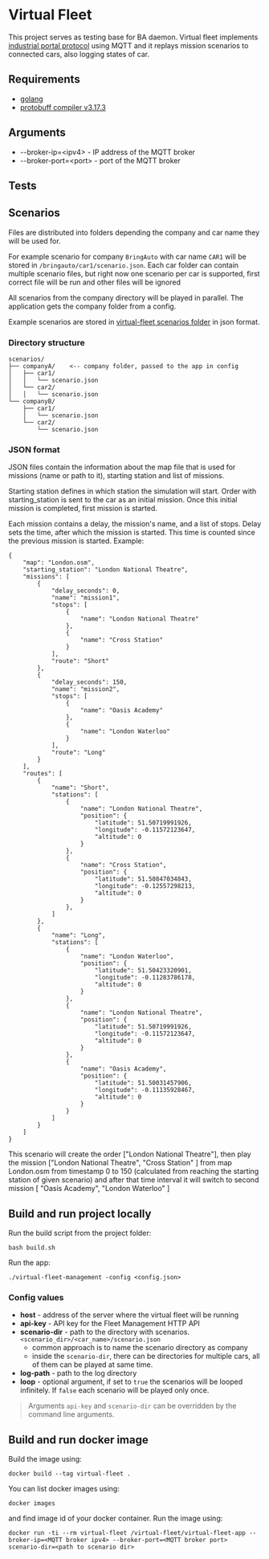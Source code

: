 # Virtual Fleet

This project serves as testing base for BA daemon. Virtual fleet
implements [industrial portal protocol](https://docs.google.com/document/d/1sjIE4_c9NrQCpUvlgOwejVMWf6U-QSh_9qobpMqOIRU/edit)
using MQTT and it replays mission scenarios to connected cars, also logging states of car.

## Requirements

- [golang](https://golang.org/)
- [protobuff compiler v3.17.3](https://github.com/protocolbuffers/protobuf/releases/tag/v3.17.3)

## Arguments

- --broker-ip=\<ipv4> - IP address of the MQTT broker
- --broker-port=\<port> - port of the MQTT broker

## Tests

## Scenarios

Files are distributed into folders depending the company and car name they will be used for.

For example scenario for company `BringAuto` with car name `CAR1` will be stored in `/bringauto/car1/scenario.json`.
Each car folder can contain multiple scenario files, but right now one scenario per car is supported, first correct file
will be run and other files will be ignored

All scenarios from the company directory will be played in parallel. The application gets the company folder from a
config.

Example scenarios are stored in [virtual-fleet scenarios folder](resources/scenarios/) in json format.

### Directory structure

```
scenarios/
├── companyA/    <-- company folder, passed to the app in config
│   ├── car1/
│   │   └── scenario.json
│   └── car2/
│   │   └── scenario.json
└── companyB/
    ├── car1/
    │   └── scenario.json
    └── car2/
        └── scenario.json
```

### JSON format

JSON files contain the information about the map file that is used for missions (name or path to it), starting station
and list of missions.

Starting station defines in which station the simulation will start.
Order with starting_station is sent to the car as an initial mission. Once this initial mission is completed, first
mission is started.

Each mission contains a delay, the mission's name, and a list of stops.
Delay sets the time, after which the mission is started. This time is counted since the previous mission is started.
Example:

```
{
    "map": "London.osm",
    "starting_station": "London National Theatre",
    "missions": [
        {
            "delay_seconds": 0,
            "name": "mission1",
            "stops": [
                {
                    "name": "London National Theatre"
                },
                {
                    "name": "Cross Station"
                }
            ],
            "route": "Short"
        },
        {
            "delay_seconds": 150,
            "name": "mission2",
            "stops": [
                {
                    "name": "Oasis Academy"
                },
                {
                    "name": "London Waterloo"
                }
            ],
            "route": "Long"
        }
    ],
    "routes": [
        {
            "name": "Short",
            "stations": [
                {
                    "name": "London National Theatre",
                    "position": {
                        "latitude": 51.50719991926,
                        "longitude": -0.11572123647,
                        "altitude": 0
                    }
                },
                {
                    "name": "Cross Station",
                    "position": {
                        "latitude": 51.50847034843,
                        "longitude": -0.12557298213,
                        "altitude": 0
                    }
                },
            ]
        },
        {
            "name": "Long",
            "stations": [
                {
                    "name": "London Waterloo",
                    "position": {
                        "latitude": 51.50423320901,
                        "longitude": -0.11283786178,
                        "altitude": 0
                    }
                },
                {
                    "name": "London National Theatre",
                    "position": {
                        "latitude": 51.50719991926,
                        "longitude": -0.11572123647,
                        "altitude": 0
                    }
                },
                {
                    "name": "Oasis Academy",
                    "position": {
                        "latitude": 51.50031457906,
                        "longitude": -0.11135928467,
                        "altitude": 0
                    }
                }
            ]
        }
    ]
}
```

This scenario will create the order ["London National Theatre"], then play the
mission ["London National Theatre", "Cross Station" ] from map London.osm from timestamp 0 to 150 (calculated from
reaching the starting station of given scenario)
and after that time interval it will switch to second mission  [ "Oasis Academy", "London Waterloo" ]

## Build and run project locally

Run the build script from the project folder:

```
bash build.sh
```

Run the app:

```
./virtual-fleet-management -config <config.json>
```

### Config values

* **host** - address of the server where the virtual fleet will be running
* **api-key** - API key for the Fleet Management HTTP API
* **scenario-dir** - path to the directory with scenarios. `<scenario_dir>/<car_name>/scenario.json`
    * common approach is to name the scenario directory as company
    * inside the `scenario-dir`, there can be directories for multiple cars, all of them can be played at same time.
* **log-path** - path to the log directory
* **loop** - optional argument, if set to `true` the scenarios will be looped infinitely. If `false` each scenario will
  be played only once.

> Arguments `api-key` and `scenario-dir` can be overridden by the command line arguments.

## Build and run docker image

Build the image using:

```
docker build --tag virtual-fleet .
```

You can list docker images using:

```
docker images
```

and find image id of your docker container. Run the image using:

```
docker run -ti --rm virtual-fleet /virtual-fleet/virtual-fleet-app --broker-ip=<MQTT broker ipv4> --broker-port=<MQTT broker port> scenario-dir=<path to scenario dir>
```